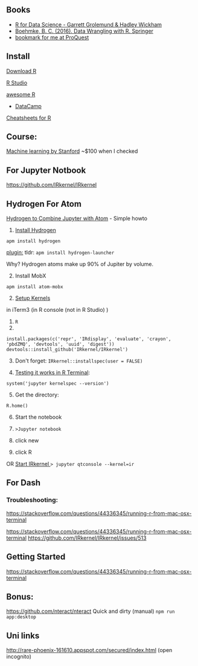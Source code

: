 ## Books

- [R for Data Science - Garrett Grolemund & Hadley Wickham](http://r4ds.had.co.nz/)
- [Boehmke, B. C. (2016). Data Wrangling with R. Springer](https://ebookcentral.proquest.com/lib/RMIT/reader.action?ppg=1&docID=4745483&tm=1519623637648)
- [bookmark for me at ProQuest](https://ebookcentral.proquest.com/lib/RMIT/detail.action?docID=4745483#goto_toc)


## Install

[Download R](https://cran.r-project.org/)

[R Studio](https://www.rstudio.com/products/rstudio/download/#download)

[awesome R](https://project-awesome.org/qinwf/awesome-R)

- [DataCamp](https://www.datacamp.com/)

[Cheatsheets for R](https://www.rstudio.com/resources/cheatsheets/)


## Course:

[Machine learning by Stanford](https://www.coursera.org/learn/machine-learning) ~$100 when I checked

## For Jupyter Notbook

https://github.com/IRkernel/IRkernel


## Hydrogen For Atom

[Hydrogen to Combine Jupyter with Atom](https://medium.com/@boolean/hydrogen-add-jupyter-functionality-to-atom-the-hackable-text-editor-8f84b305eda0) - Simple howto

1. [Install Hydrogen](https://nteract.gitbooks.io/hydrogen/docs/Installation.html)

`apm install hydrogen`

[plugin:](https://github.com/lgeiger/hydrogen-launcher)
tldr: `apm install hydrogen-launcher`

Why? Hydrogen atoms make up 90% of Jupiter by volume.

2. Install MobX

`apm install atom-mobx`

2. [Setup Kernels](https://irkernel.github.io/installation/)

in iTerm3 (in R console (not in R Studio)
)
1. `R`
2.
```{R}
install.packages(c('repr', 'IRdisplay', 'evaluate', 'crayon', 'pbdZMQ', 'devtools', 'uuid', 'digest'))
devtools::install_github('IRkernel/IRkernel')
```

3. Don't forget:
`IRkernel::installspec(user = FALSE)`

4. [Testing it works in R Terminal](https://github.com/IRkernel/IRkernel/issues/486):

`system('jupyter kernelspec --version')`

5. Get the directory:

`R.home()`

6. Start the notebook

1. `>Jupyter notebook`
2. click new
3. click R

OR [Start IRkernel ](https://irkernel.github.io/running/) `> jupyter qtconsole --kernel=ir`



## For Dash




### Troubleshooting:
https://stackoverflow.com/questions/44336345/running-r-from-mac-osx-terminal

https://stackoverflow.com/questions/44336345/running-r-from-mac-osx-terminal
https://github.com/IRkernel/IRkernel/issues/513




## Getting Started


https://stackoverflow.com/questions/44336345/running-r-from-mac-osx-terminal


## Bonus:

https://github.com/nteract/nteract
Quick and dirty (manual)
`npm run app:desktop`

## Uni links

http://rare-phoenix-161610.appspot.com/secured/index.html (open incognito)
